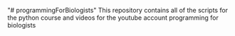 "# programmingForBiologists" 
This repository contains all of the scripts for the python course and videos for the youtube account programming for biologists
